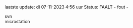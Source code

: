 laatste update: 
di 07-11-2023  4:56   uur 
Status: FAALT - fout - 
<div class="service R">svn</div><div class="service R">microstation</div>